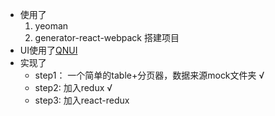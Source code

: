 - 使用了
    1. yeoman
    2. generator-react-webpack
搭建项目
- UI使用了[QNUI](http://qnui.taobao.org/start/getStart/index.html)
- 实现了
    - step1： 一个简单的table+分页器，数据来源mock文件夹 √
    - step2:  加入redux √
    - step3:  加入react-redux